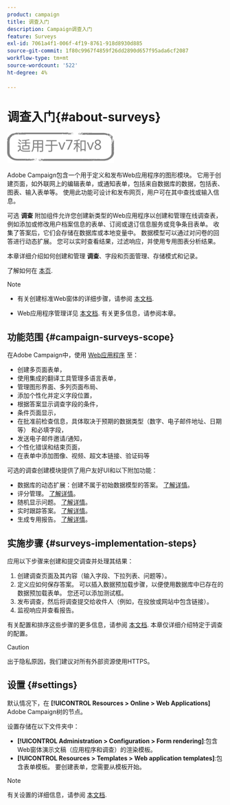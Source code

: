 ```yaml
---
product: campaign
title: 调查入门
description: Campaign调查入门
feature: Surveys
exl-id: 7061a4f1-006f-4f19-8761-918d8930d885
source-git-commit: 1f80c9967f4859f26dd2890d657f95ada6cf2087
workflow-type: tm+mt
source-wordcount: '522'
ht-degree: 4%

---
```


# 调查入门{#about-surveys}

![](../../assets/common.svg)

Adobe Campaign包含一个用于定义和发布Web应用程序的图形模块。 它用于创建页面，如外联网上的编辑表单，或通知表单，包括来自数据库的数据，包括表、图表、输入表单等。 使用此功能可设计和发布网页，用户可在其中查找或输入信息。

可选 **调查** 附加组件允许您创建新类型的Web应用程序以创建和管理在线调查表，例如添加或修改用户档案信息的表单、订阅或退订信息服务或竞争条目表单。 收集了答案后，它们会存储在数据库或本地变量中。 数据模型可以通过对问卷的回答进行动态扩展。 您可以实时查看结果，过滤响应，并使用专用图表分析结果。

本章详细介绍如何创建和管理 **调查**、字段和页面管理、存储模式和记录。

了解如何在 [本页](getting-started-with-surveys.md).

>[!NOTE]
>
>* 有关创建标准Web窗体的详细步骤，请参阅 [本文档](../../web/using/about-web-forms.md).
>
>* Web应用程序管理详见 [本文档](../../web/using/about-web-applications.md). 有关更多信息，请参阅本章。


## 功能范围 {#campaign-surveys-scope}

在Adobe Campaign中，使用 [Web应用程序](../../web/using/about-web-forms.md) 至：

* 创建多页面表单，
* 使用集成的翻译工具管理多语言表单，
* 管理图形界面、多列页面布局、
* 添加个性化并定义字段位置，
* 根据答案显示调查字段的条件，
* 条件页面显示，
* 在批准前检查信息，具体取决于预期的数据类型（数字、电子邮件地址、日期等） 和必填字段，
* 发送电子邮件邀请/通知，
* 个性化错误和结束页面，
* 在表单中添加图像、视频、超文本链接、验证码等

可选的调查创建模块提供了用户友好UI和以下附加功能：

* 数据库的动态扩展：创建不属于初始数据模型的答案。 [了解详情](../../surveys/using/managing-answers.md#storing-collected-answers)。
* 评分管理。 [了解详情](../../surveys/using/managing-answers.md#score-management)。
* 随机显示问题。 [了解详情](../../surveys/using/building-a-survey.md#adding-questions)。
* 实时跟踪答案。 [了解详情](../../surveys/using/publish--track-and-use-collected-data.md#response-tracking)。
* 生成专用报告。 [了解详情](../../surveys/using/publish--track-and-use-collected-data.md#reports-on-surveys)。


## 实施步骤 {#surveys-implementation-steps}

应用以下步骤来创建和提交调查并处理其结果：

1. 创建调查页面及其内容（输入字段、下拉列表、问题等）。
1. 定义应如何保存答案。 可以插入数据预加载步骤，以便使用数据库中已存在的数据预加载表单。 您还可以添加测试框。
1. 发布调查，然后将调查提交给收件人（例如，在投放或网站中包含链接）。
1. 监视响应并查看报告。

有关配置和排序这些步骤的更多信息，请参阅 [本文档](../../web/using/about-web-forms.md). 本章仅详细介绍特定于调查的配置。

>[!CAUTION]
>
>出于隐私原因，我们建议对所有外部资源使用HTTPS。

## 设置 {#settings}

默认情况下，在 **[!UICONTROL Resources > Online > Web Applications]** Adobe Campaign树的节点。

设置存储在以下文件夹中：

* **[!UICONTROL Administration > Configuration > Form rendering]**:包含Web窗体演示文稿（应用程序和调查）的渲染模板。
* **[!UICONTROL Resources > Templates > Web application templates]**:包含表单模板。 要创建表单，您需要从模板开始。

>[!NOTE]
>
>有关设置的详细信息，请参阅 [本文档](../../web/using/about-web-forms.md).
